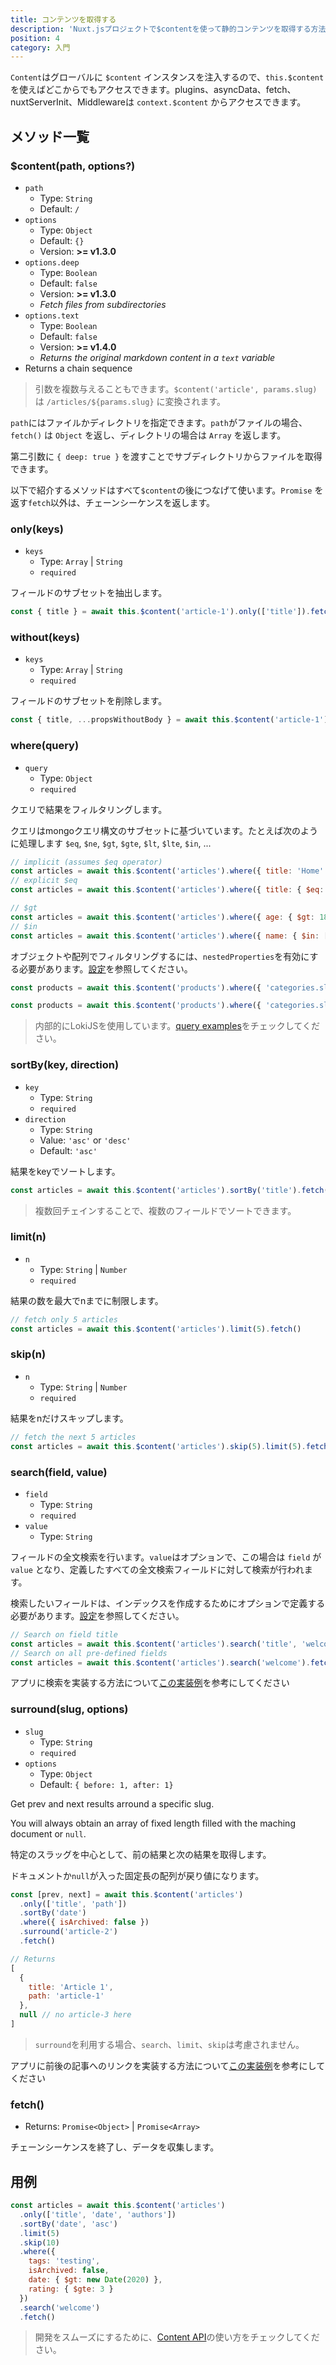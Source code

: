 ```yaml
---
title: コンテンツを取得する
description: 'Nuxt.jsプロジェクトで$contentを使って静的コンテンツを取得する方法を紹介します。'
position: 4
category: 入門
---
```


`Content`はグローバルに `$content` インスタンスを注入するので、`this.$content` を使えばどこからでもアクセスできます。plugins、asyncData、fetch、nuxtServerInit、Middlewareは `context.$content` からアクセスできます。

## メソッド一覧

### $content(path, options?)

- `path`
  - Type: `String`
  - Default: `/`
- `options`
  - Type: `Object`
  - Default: `{}`
  - Version: **>= v1.3.0**
- `options.deep`
  - Type: `Boolean`
  - Default: `false`
  - Version: **>= v1.3.0**
  - *Fetch files from subdirectories*
- `options.text`
  - Type: `Boolean`
  - Default: `false`
  - Version: **>= v1.4.0**
  - *Returns the original markdown content in a `text` variable*
- Returns a chain sequence

> 引数を複数与えることもできます。`$content('article', params.slug)` は `/articles/${params.slug}` に変換されます。

`path`にはファイルかディレクトリを指定できます。`path`がファイルの場合、`fetch()` は `Object` を返し、ディレクトリの場合は `Array` を返します。

第二引数に `{ deep: true }` を渡すことでサブディレクトリからファイルを取得できます。

以下で紹介するメソッドはすべて`$content`の後につなげて使います。`Promise` を返す`fetch`以外は、チェーンシーケンスを返します。


### only(keys)

- `keys`
  - Type: `Array` | `String`
  - `required`

フィールドのサブセットを抽出します。

```js
const { title } = await this.$content('article-1').only(['title']).fetch()
```

### without(keys)

- `keys`
  - Type: `Array` | `String`
  - `required`

フィールドのサブセットを削除します。

```js
const { title, ...propsWithoutBody } = await this.$content('article-1').without(['body']).fetch()
```

### where(query)

- `query`
  - Type: `Object`
  - `required`

クエリで結果をフィルタリングします。

クエリはmongoクエリ構文のサブセットに基づいています。たとえば次のように処理します `$eq`, `$ne`, `$gt`, `$gte`, `$lt`, `$lte`, `$in`, ...

```js
// implicit (assumes $eq operator)
const articles = await this.$content('articles').where({ title: 'Home' }).fetch()
// explicit $eq
const articles = await this.$content('articles').where({ title: { $eq: 'Home' } }).fetch()

// $gt
const articles = await this.$content('articles').where({ age: { $gt: 18 } }).fetch()
// $in
const articles = await this.$content('articles').where({ name: { $in: ['odin', 'thor'] } }).fetch()
```

オブジェクトや配列でフィルタリングするには、`nestedProperties`を有効にする必要があります。[設定](/ja/configuration#nestedproperties)を参照してください。

```js
const products = await this.$content('products').where({ 'categories.slug': { $contains: 'top' } }).fetch()

const products = await this.$content('products').where({ 'categories.slug': { $contains: ['top', 'woman'] } }).fetch()
```

> 内部的にLokiJSを使用しています。[query examples](https://github.com/techfort/LokiJS/wiki/Query-Examples#find-queries)をチェックしてください。

### sortBy(key, direction)

- `key`
  - Type: `String`
  - `required`
- `direction`
  - Type: `String`
  - Value: `'asc'` or `'desc'`
  - Default: `'asc'`

結果をkeyでソートします。

```js
const articles = await this.$content('articles').sortBy('title').fetch()
```

> 複数回チェインすることで、複数のフィールドでソートできます。

### limit(n)

- `n`
  - Type: `String` | `Number`
  - `required`

結果の数を最大でnまでに制限します。

```js
// fetch only 5 articles
const articles = await this.$content('articles').limit(5).fetch()
```

### skip(n)

- `n`
  - Type: `String` | `Number`
  - `required`

結果をnだけスキップします。

```js
// fetch the next 5 articles
const articles = await this.$content('articles').skip(5).limit(5).fetch()
```

### search(field, value)

- `field`
  - Type: `String`
  - `required`
- `value`
  - Type: `String`

フィールドの全文検索を行います。`value`はオプションで、この場合は `field` が `value` となり、定義したすべての全文検索フィールドに対して検索が行われます。

検索したいフィールドは、インデックスを作成するためにオプションで定義する必要があります。[設定](/ja/configuration#fulltextsearchfields)を参照してください。

```js
// Search on field title
const articles = await this.$content('articles').search('title', 'welcome').fetch()
// Search on all pre-defined fields
const articles = await this.$content('articles').search('welcome').fetch()
```

<base-alert type="info">

アプリに検索を実装する方法について[この実装例](/ja/examples#検索)を参考にしてください

</base-alert>

### surround(slug, options)

- `slug`
  - Type: `String`
  - `required`
- `options`
  - Type: `Object`
  - Default: `{ before: 1, after: 1}`

Get prev and next results arround a specific slug.

You will always obtain an array of fixed length filled with the maching document or `null`.

特定のスラッグを中心として、前の結果と次の結果を取得します。

ドキュメントか`null`が入った固定長の配列が戻り値になります。

```js
const [prev, next] = await this.$content('articles')
  .only(['title', 'path'])
  .sortBy('date')
  .where({ isArchived: false })
  .surround('article-2')
  .fetch()

// Returns
[
  {
    title: 'Article 1',
    path: 'article-1'
  },
  null // no article-3 here
]
```

> `surround`を利用する場合、`search`、`limit`、`skip`は考慮されません。

<base-alert type="info">

アプリに前後の記事へのリンクを実装する方法について[この実装例](/ja/examples#ページネーション)を参考にしてください

</base-alert>

### fetch()

- Returns: `Promise<Object>` | `Promise<Array>`

チェーンシーケンスを終了し、データを収集します。

## 用例

```js
const articles = await this.$content('articles')
  .only(['title', 'date', 'authors'])
  .sortBy('date', 'asc')
  .limit(5)
  .skip(10)
  .where({
    tags: 'testing',
    isArchived: false,
    date: { $gt: new Date(2020) },
    rating: { $gte: 3 }
  })
  .search('welcome')
  .fetch()
```

> 開発をスムーズにするために、[Content API](/ja/advanced#api-endpoint)の使い方をチェックしてください。
